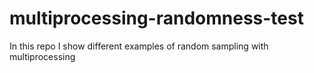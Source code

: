 # multiprocessing-randomness-test
In this repo I show different examples of random sampling with multiprocessing
